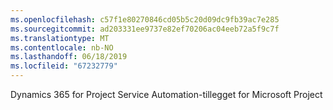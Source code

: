 ```yaml
---
ms.openlocfilehash: c57f1e80270846cd05b5c20d09dc9fb39ac7e285
ms.sourcegitcommit: ad203331ee9737e82ef70206ac04eeb72a5f9c7f
ms.translationtype: MT
ms.contentlocale: nb-NO
ms.lasthandoff: 06/18/2019
ms.locfileid: "67232779"
---
```

Dynamics 365 for Project Service Automation-tillegget for Microsoft Project